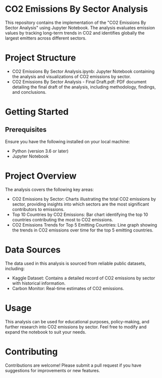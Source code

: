 # CO2 Emissions By Sector Analysis
This repository contains the implementation of the "CO2 Emissions By Sector Analysis" using Jupyter Notebook. The analysis evaluates emission values by tracking long-term trends in CO2 and identifies globally the largest emitters across different sectors.

# Project Structure
- CO2 Emissions By Sector Analysis.ipynb: Jupyter Notebook containing the analysis and visualizations of CO2 emissions by sector.
- CO2 Emissions By Sector Analysis - Final Draft.pdf: PDF document detailing the final draft of the analysis, including methodology, findings, and conclusions.

# Getting Started
## Prerequisites
Ensure you have the following installed on your local machine:
- Python (version 3.6 or later)
- Jupyter Notebook

# Project Overview
The analysis covers the following key areas:
- CO2 Emissions by Sector: Charts illustrating the total CO2 emissions by sector, providing insights into which sectors are the most significant contributors to emissions.
- Top 10 Countries by CO2 Emissions: Bar chart identifying the top 10 countries contributing the most to CO2 emissions.
- CO2 Emissions Trends for Top 5 Emitting Countries: Line graph showing the trends in CO2 emissions over time for the top 5 emitting countries.

# Data Sources
The data used in this analysis is sourced from reliable public datasets, including:
- Kaggle Dataset: Contains a detailed record of CO2 emissions by sector with historical information.
- Carbon Monitor: Real-time estimates of CO2 emissions.

# Usage
This analysis can be used for educational purposes, policy-making, and further research into CO2 emissions by sector. Feel free to modify and expand the notebook to suit your needs.

# Contributing
Contributions are welcome! Please submit a pull request if you have suggestions for improvements or new features.
